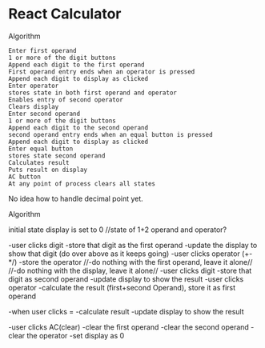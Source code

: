 # React Calculator

Algorithm

    Enter first operand
    1 or more of the digit buttons
    Append each digit to the first operand
    First operand entry ends when an operator is pressed
    Append each digit to display as clicked
    Enter operator
    stores state in both first operand and operator
    Enables entry of second operator
    Clears display
    Enter second operand
    1 or more of the digit buttons
    Append each digit to the second operand
    second operand entry ends when an equal button is pressed
    Append each digit to display as clicked
    Enter equal button
    stores state second operand
    Calculates result
    Puts result on display
    AC button
    At any point of process clears all states

No idea how to handle decimal point yet.

Algorithm

initial state display is set to 0
//state of 1+2 operand and operator?

-user clicks digit
-store that digit as the first operand
-update the display to show that digit
(do over above as it keeps going)
-user clicks operator (+-\*/)
-store the operator
//-do nothing with the first operand, leave it alone//
//-do nothing with the display, leave it alone//
-user clicks digit
-store that digit as second operand
-update display to show the result
-user clicks operator
-calculate the result (first+second Operand), store it as first operand

-when user clicks =
-calculate result
-update display to show the result

-user clicks AC(clear)
-clear the first operand
-clear the second operand
-clear the operator
-set display as 0
